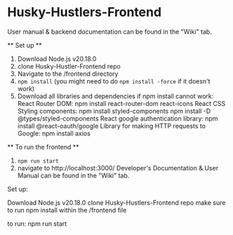 # Husky-Hustlers-Frontend

User manual & backend documentation can be found in the "Wiki" tab.

** Set up **
1. Download Node.js v20.18.0
2. clone Husky-Hustler-Frontend repo
3. Navigate to the /frontend directory
4.  `npm install` (you might need to do `npm install -force` if it doesn't work)
5.  Download all libraries and dependencies if npm install cannot work:
React Router DOM: npm install react-router-dom react-icons
React CSS Styling components: npm install styled-components npm install -D @types/styled-components
React google authentication library: npm install @react-oauth/google
Library for making HTTP requests to Google: npm install axios

** To run the frontend **
1. `npm run start`
2. navigate to http://localhost:3000/
Developer's Documentation & User Manual can be found in the "Wiki" tab.

Set up:

Download Node.js v20.18.0
clone Husky-Hustlers-Frontend repo
make sure to run npm install within the /frontend file


to run: npm run start
